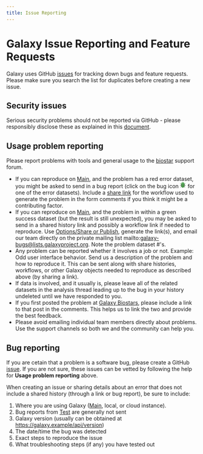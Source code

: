 ```yaml
---
title: Issue Reporting
---
```

# Galaxy Issue Reporting and Feature Requests

Galaxy uses GitHub [issues](https://github.com/galaxyproject/galaxy/issues) for tracking down bugs and feature requests. Please make sure you search the list for duplicates before creating a new issue.

## Security issues

Serious security problems should not be reported via GitHub - please responsibly disclose these as explained in this [document](https://github.com/galaxyproject/galaxy/blob/dev/CONTRIBUTING.md).

## Usage problem reporting

Please report problems with tools and general usage to the [biostar](/src/support/biostar/index.md) support forum.

* If you can reproduce on [Main](/src/main/index.md), and the problem has a red error dataset, you might be asked to send in a bug report (click on the bug icon ![](/src/images/icons/bug.png) for one of the error datasets). Include a [share link](/src/learn/share/index.md) for the workflow used to generate the problem in the form comments if you think it might be a contributing factor.
* If you can reproduce on [Main](/src/main/index.md), and the problem in within a green success dataset (but the result is still unexpected), you may be asked to send in a shared history link and possibly a workflow link if needed to reproduce. Use [Options/Share or Publish](/src/learn/share/index.md), generate the link(s), and email our team directly on the private mailing list mailto:galaxy-bugs@lists.galaxyproject.org. Note the problem dataset #'s.
* Any problem can be reported whether it involves a job or not. Example: Odd user interface behavior. Send us a description of the problem and how to reproduce it. This can be sent along with share histories, workflows, or other Galaxy objects needed to reproduce as described above (by sharing a link).
* If data is involved, and it usually is, please leave all of the related datasets in the analysis thread leading up to the bug in your history undeleted until we have responded to you.
* If you first posted the problem at [Galaxy Biostars](https://biostar.usegalaxy.org), please include a link to that post in the comments. This helps us to link the two and provide the best feedback.
* Please avoid emailing individual team members directly about problems. Use the support channels so both we and the community can help you.

## Bug reporting

If you are cetain that a problem is a software bug, please create a GitHub [issue](https://github.com/galaxyproject/galaxy/issues). If you are not sure, these issues can be vetted by following the help for **Usage problem reporting** above. 

When creating an issue or sharing details about an error that does not include a shared history (through a link or bug report), be sure to include:

1. Where you are using Galaxy ([Main](/src/main/index.md), local, or cloud instance). 
1. Bug reports from [Test](/src/test/index.md) are generally not sent
1. Galaxy version (usually can be obtained at https://galaxy.example/api/version)
1. The date/time the bug was detected
1. Exact steps to reproduce the issue
1. What troubleshooting steps (if any) you have tested out
